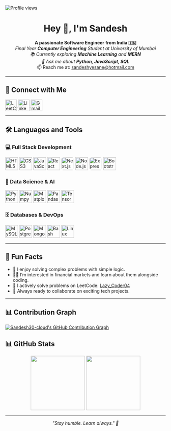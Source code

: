 ![Profile views](https://komarev.com/ghpvc/?username=Sandesh30-cloud&label=Profile%20views&color=0e75b6&style=flat)
<h1 align="center">Hey 👋, I'm Sandesh</h1>

<p align="center">
  <b>A passionate Software Engineer from India 🇮🇳</b><br>
  <em>Final Year <strong>Computer Engineering</strong> Student at University of Mumbai</em><br>
  <em>📚 Currently exploring <strong>Machine Learning</strong> and <strong>MERN</strong></em><br>
  <em>🧠 Ask me about <strong>Python, JavaScript, SQL</strong></em><br>
  📫 Reach me at: <a href="mailto:sandeshyesane@hotmail.com">sandeshyesane@hotmail.com</a>
</p>

---

## 🔗 Connect with Me
<p align="left">
  <a href="https://leetcode.com/u/Lazy_Coder04/" target="_blank">
    <img alt="LeetCode" src="https://cdn.jsdelivr.net/gh/devicons/devicon/icons/leetcode/leetcode-original.svg" width="36" height="36" style="vertical-align:middle;" />
  </a>
  <a href="https://www.linkedin.com/in/sandesh-yesane-644396259/" target="_blank">
    <img alt="LinkedIn" src="https://cdn.jsdelivr.net/gh/devicons/devicon/icons/linkedin/linkedin-original.svg" width="36" height="36" style="vertical-align:middle;" />
  </a>
  <a href="mailto:sandeshyesane996@gmail.com" target="_blank">
    <img alt="Gmail" src="https://cdn.jsdelivr.net/gh/devicons/devicon/icons/google/google-original.svg" width="36" height="36" style="vertical-align:middle;" />
  </a>
</p>

---

## 🛠️ Languages and Tools

### 💻 Full Stack Development
<p>
  <img src="https://cdn.jsdelivr.net/gh/devicons/devicon/icons/html5/html5-original.svg" width="40" height="40" title="HTML5"/>
  <img src="https://cdn.jsdelivr.net/gh/devicons/devicon/icons/css3/css3-original.svg" width="40" height="40" title="CSS3"/>
  <img src="https://cdn.jsdelivr.net/gh/devicons/devicon/icons/javascript/javascript-original.svg" width="40" height="40" title="JavaScript"/>
  <img src="https://cdn.jsdelivr.net/gh/devicons/devicon/icons/react/react-original.svg" width="40" height="40" title="React"/>
  <img src="https://cdn.jsdelivr.net/gh/devicons/devicon/icons/nextjs/nextjs-original.svg" width="40" height="40" title="Next.js" style="background:#fff; border-radius:6px"/>
  <img src="https://cdn.jsdelivr.net/gh/devicons/devicon/icons/nodejs/nodejs-original.svg" width="40" height="40" title="Node.js"/>
  <img src="https://cdn.jsdelivr.net/gh/devicons/devicon/icons/express/express-original.svg" width="40" height="40" title="Express.js" style="background:#fff; border-radius:6px"/>
  <img src="https://cdn.jsdelivr.net/gh/devicons/devicon/icons/bootstrap/bootstrap-original.svg" width="40" height="40" title="Bootstrap"/>
</p>

### 🧠 Data Science & AI
<p>
  <img src="https://cdn.jsdelivr.net/gh/devicons/devicon/icons/python/python-original.svg" width="40" height="40" title="Python"/>
  <img src="https://cdn.jsdelivr.net/gh/devicons/devicon/icons/numpy/numpy-original.svg" width="40" height="40" title="Numpy"/>
  <img src="https://cdn.jsdelivr.net/gh/devicons/devicon/icons/matplotlib/matplotlib-original.svg" width="40" height="40" title="Matplotlib"/>
  <img src="https://cdn.jsdelivr.net/gh/devicons/devicon/icons/pandas/pandas-original.svg" width="40" height="40" title="Pandas"/>
  <img src="https://cdn.jsdelivr.net/gh/devicons/devicon/icons/tensorflow/tensorflow-original.svg" width="40" height="40" title="TensorFlow"/>
</p>

### 🗄️ Databases & DevOps
<p>
  <img src="https://cdn.jsdelivr.net/gh/devicons/devicon/icons/mysql/mysql-original.svg" width="40" height="40" title="MySQL"/>
  <img src="https://cdn.jsdelivr.net/gh/devicons/devicon/icons/postgresql/postgresql-original.svg" width="40" height="40" title="PostgreSQL"/>
  <img src="https://cdn.jsdelivr.net/gh/devicons/devicon/icons/mongodb/mongodb-original.svg" width="40" height="40" title="MongoDB"/>
  <img src="https://cdn.jsdelivr.net/gh/devicons/devicon/icons/bash/bash-original.svg" width="40" height="40" title="Bash"/>
  <img src="https://cdn.jsdelivr.net/gh/devicons/devicon/icons/linux/linux-original.svg" width="40" height="40" title="Linux"/>
</p>

---

## 🧩 Fun Facts
- 🧠 I enjoy solving complex problems with simple logic.
- 🧑‍🏫 I’m interested in financial markets and learn about them alongside coding.
- 📘 I actively solve problems on LeetCode: [Lazy_Coder04](https://leetcode.com/u/Lazy_Coder04/)
- 🌟 Always ready to collaborate on exciting tech projects.

---
## 📊 Contribution Graph

[![Sandesh30-cloud's GitHub Contribution Graph](https://github-readme-activity-graph.vercel.app/graph?username=Sandesh30-cloud&theme=github-compact&color=16a34a&line=16a34a&point=16a34a&area=true&area_color=16a34a)](https://github.com/Sandesh30-cloud)

## 📊 GitHub Stats

<p align="center">
  <img src="https://github-readme-stats.vercel.app/api?username=Sandesh30-cloud&show_icons=true&theme=tokyonight" height="170px"/>
  <img src="https://github-readme-stats.vercel.app/api/top-langs/?username=Sandesh30-cloud&layout=compact&theme=tokyonight" height="170px"/>
</p>

---

<p align="center">
  <em>"Stay humble. Learn always." 🚀</em>
</p>
